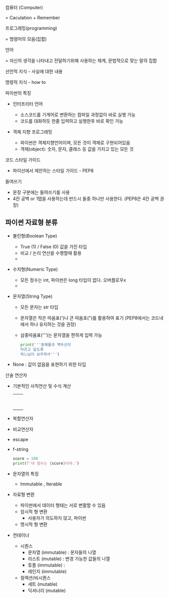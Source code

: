 

컴퓨터 (Computer)

= Caculation + Remember



프로그래밍(programming)

= 명령어의 모음(집합)



언어

= 자신의 생각을 나타내고 전달하기위해 사용하는 체계, 문법적으로 맞는 말의 집합



선언적 지식 - 사실에 대한 내용

명령적 지식 - how to



파이썬의 특징

- 인터프리터 언어

  - 소스코드를 기계어로 변환하는 컴파일 과정없이 바로 실행 가능
  - 코드를 대화하듯 한줄 입력하고 실행한후 바로 확인 가능

  

- 객체 지향 프로그래밍

  - 파이썬은 객체지향언어이며, 모든 것이 객체로 구현되어있음
  - 객체(object): 숫자, 문자, 클래스 등 값을 가지고 있는 모든 것



코드 스타일 가이드

- 파이선에서 제안하는 스타일 가이드 - PEP8



들여쓰기

- 문장 구분에는 들여쓰기를 사용
- 4칸 공백 or 1탭을 사용하는데 반드시 둘중 하나만 사용한다. (PEP8은 4칸 공백 권장)



## 파이썬 자료형 분류



- 불린형(Boolean Type)

  - True (1) / False (0) 값을 가진 타입
  - 비교 / 논리 연산을 수행할때 활용
  - 

- 수치형(Numeric Type)

  - 모든 정수는 int, 파이썬은 long 타입이 없다. 오버플로우x
  - 

- 문자열(String Type)

  - 모든 문자는 str 타입

  - 문자열은 작은 따옴표(')나 큰 따옴포(")를 활용하여 표기 (PEP8에서는 코드내에서 하나 유지하는 것을 권장)

  - 삼중따옴표(''')는 문자열을 편하게 입력 가능

    ```python
    print('''동해물과 백두산이
    마르고 닳도록
    하느님이 보우하사''')
    ```

    

- None : 값이 없음을 표현하기 위한 타입



산술 연산자

- 기본적인 사칙연산 및 수식 계산

  |      |      |
  | ---- | ---- |
  |      |      |
  |      |      |
  |      |      |
  |      |      |
  |      |      |
  |      |      |
  |      |      |
  |      |      |



- 복합연산자



- 비교연산자

  





- escape

  



- f-string

  ```python
  score = 100
  print(f'내 점수는 {score}이야.')
  ```

- 문자열의 특징

  - Immutable , Iterable



- 자료형 변환

  - 파이썬에서 데이터 형태는 서로 변활할 수 있음
  - 암시적 형 변환
    - 사용자가 의도하지 않고, 파이썬 
  - 명시적 형 변환

  

- 컨테이너

  - 시퀀스
    - 문자열 (immutable) : 문자들의 나열
    - 리스트 (mutable) : 변경 가능한 값들의 나열
    - 튜플 (immutable) : 
    - 레인지 (immutable)
  - 컬렉션/비시퀀스
    - 세트 (mutable)
    - 딕셔너리 (mutable)